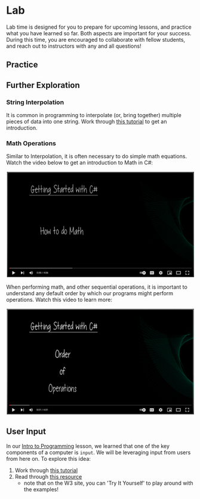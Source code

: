 # Lab
Lab time is designed for you to prepare for upcoming lessons, and practice what you have learned so far.  Both aspects are important for your success.  During this time, you are encouraged to collaborate with fellow students, and reach out to instructors with any and all questions!

## Practice

## Further Exploration
### String Interpolation

It is common in programming to interpolate (or, bring together) multiple pieces of data into one string.  Work through [this tutorial](https://docs.microsoft.com/en-us/dotnet/csharp/tutorials/exploration/interpolated-strings) to get an introduction.

### Math Operations

Similar to Interpolation, it is often necessary to do simple math equations.  Watch the video below to get an introduction to Math in C#:

[![Image of Video 'How to do Math'](/images/Mod1/DataTypesAndVariables/HowToMath.png)](https://www.youtube.com/watch?v=d84ci6tg9lk)

When performing math, and other sequential operations, it is important to understand any default order by which our programs might perform operations.  Watch this video to learn more:

[![Image of Video 'Order of Operations'](/images/Mod1/DataTypesAndVariables/OrderOfOperations.png)](https://www.youtube.com/watch?v=-Wh9FYJDgiA)

## User Input

In our [Intro to Programming](/lessons/mod1/introToProgramming.md) lesson, we learned that one of the key components of a computer is `input`.  We will be leveraging input from users from here on.  To explore this idea:

1. Work through [this tutorial](https://riptutorial.com/csharp/learn/100006/user-input)
2. Read through [this resource](https://www.w3schools.com/cs/cs_user_input.php)
    * note that on the W3 site, you can 'Try It Yourself' to play around with the examples!
